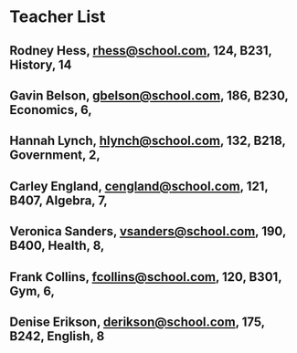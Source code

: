 # Teacher List

## Rodney Hess, rhess@school.com, 124, B231, History, 14

## Gavin Belson, gbelson@school.com, 186, B230, Economics, 6,

## Hannah Lynch, hlynch@school.com, 132, B218, Government, 2,

## Carley England, cengland@school.com, 121, B407, Algebra, 7,

## Veronica Sanders, vsanders@school.com, 190, B400, Health, 8,

## Frank Collins, fcollins@school.com, 120, B301, Gym, 6,

## Denise Erikson, derikson@school.com, 175, B242, English, 8
